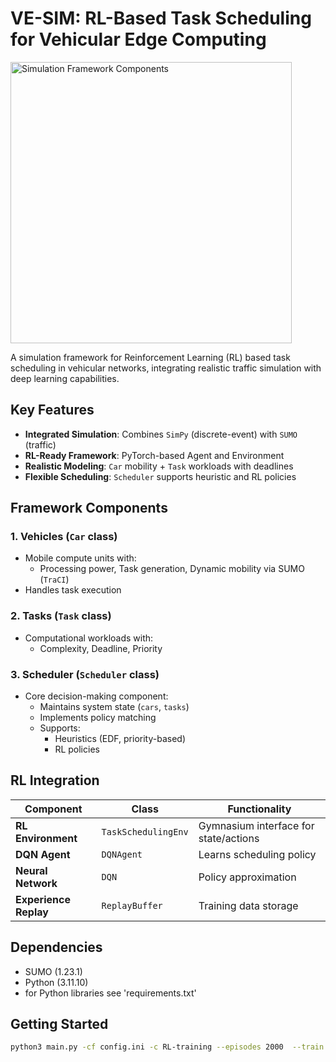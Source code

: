 # VE-SIM: RL-Based Task Scheduling for Vehicular Edge Computing

<img src="figures/components.png" alt="Simulation Framework Components" width="450" />

A simulation framework for Reinforcement Learning (RL) based task scheduling in vehicular networks, integrating realistic traffic simulation with deep learning capabilities.

## Key Features

- **Integrated Simulation**: Combines `SimPy` (discrete-event) with `SUMO` (traffic)
- **RL-Ready Framework**: PyTorch-based Agent and Environment
- **Realistic Modeling**: `Car` mobility + `Task` workloads with deadlines
- **Flexible Scheduling**: `Scheduler` supports heuristic and RL policies

## Framework Components

### 1. Vehicles (`Car` class)
- Mobile compute units with:
  - Processing power, Task generation, Dynamic mobility via SUMO (`TraCI`)
- Handles task execution

### 2. Tasks (`Task` class)
- Computational workloads with:
  - Complexity, Deadline, Priority

### 3. Scheduler (`Scheduler` class)
- Core decision-making component:
  - Maintains system state (`cars`, `tasks`)
  - Implements policy matching
  - Supports:
    - Heuristics (EDF, priority-based)
    - RL policies

## RL Integration

| Component              | Class               | Functionality                         |
|------------------------|---------------------|---------------------------------------|
| **RL Environment**     | `TaskSchedulingEnv` | Gymnasium interface for state/actions |
| **DQN Agent**          | `DQNAgent`          | Learns scheduling policy              |
| **Neural Network**     | `DQN`               | Policy approximation                  |
| **Experience Replay**  | `ReplayBuffer`      | Training data storage                 |

## Dependencies

- SUMO (1.23.1)
- Python (3.11.10)
- for Python libraries see 'requirements.txt'

## Getting Started

```bash
python3 main.py -cf config.ini -c RL-training --episodes 2000  --train
